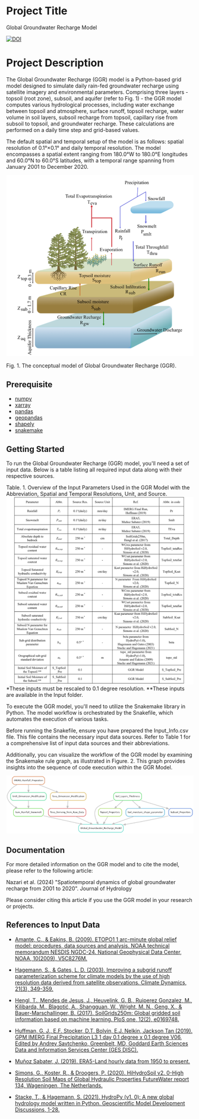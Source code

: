 
# Project Title

Global Groundwater Recharge Model

[![DOI](https://zenodo.org/badge/797320852.svg)](https://zenodo.org/doi/10.5281/zenodo.13222685)

# Project Description

The Global Groundwater Recharge (GGR) model is a Python-based grid model designed to simulate daily rain-fed groundwater recharge using satellite imagery and environmental parameters. Comprising three layers - topsoil (root zone), subsoil, and aquifer (refer to Fig. 1) - the GGR model computes various hydrological processes, including water exchange between topsoil and atmosphere, surface runoff, topsoil recharge, water volume in soil layers, subsoil recharge from topsoil, capillary rise from subsoil to topsoil, and groundwater recharge. These calculations are performed on a daily time step and grid-based values.

The default spatial and temporal setup of the model is as follows: spatial resolution of 0.1°×0.1° and daily temporal resolution. The model encompasses a spatial extent ranging from 180.0°W to 180.0°E longitudes and 60.0°N to 60.0°S latitudes, with a temporal range spanning from January 2001 to December 2020. 

![Figure 1](https://github.com/Global-Groundwater-Model/Global_Groundwater_Recharge_Model/blob/main/figures/Figure1.png)

Fig. 1. The conceptual model of Global Groundwater Recharge (GGR). 


## Prerequisite
- [numpy](https://numpy.org/install/)
- [xarray](https://docs.xarray.dev/en/latest/getting-started-guide/installing.html)
- [pandas](https://pandas.pydata.org/docs/getting_started/install.html)
- [geopandas](https://geopandas.org/en/stable/getting_started/install.html)
- [shapely](https://shapely.readthedocs.io/en/stable/installation.html)
- [snakemake](https://snakemake.readthedocs.io/en/stable/getting_started/installation.html)


## Getting Started
To run the Global Groundwater Recharge (GGR) model, you'll need a set of input data. Below is a table listing all required input data along with their respective sources.


Table. 1. Overview of the Input Parameters Used in the GGR Model with the Abbreviation, Spatial and Temporal Resolutions, Unit, and Source.
![Table 1](https://github.com/Global-Groundwater-Model/Global_Groundwater_Recharge_Model/blob/main/figures/Table1.png)
*These inputs must be rescaled to 0.1 degree resolution. 
**These inputs are available in the Input folder. 

To execute the GGR model, you'll need to utilize the Snakemake library in Python. The model workflow is orchestrated by the Snakefile, which automates the execution of various tasks.

Before running the Snakefile, ensure you have prepared the Input_Info.csv file. This file contains the necessary input data sources. Refer to Table 1 for a comprehensive list of input data sources and their abbreviations.

Additionally, you can visualize the workflow of the GGR model by examining the Snakemake rule graph, as illustrated in Figure. 2. This graph provides insights into the sequence of code execution within the GGR Model.

![Figure 2](https://github.com/Global-Groundwater-Model/Global_Groundwater_Recharge_Model/blob/main/figures/Figure2.png)

## Documentation

For more detailed information on the GGR model and to cite the model, please refer to the following article:

Nazari et al. (2024) "Spatiotemporal dynamics of global groundwater recharge from 2001 to 2020". Journal of Hydrology

Please consider citing this article if you use the GGR model in your research or projects.

## References to Input Data

- [Amante, C., & Eakins, B. (2009). ETOPO1 1 arc-minute global relief model: procedures, data sources and analysis. NOAA technical memorandum NESDIS NGDC-24. National Geophysical Data Center, NOAA, 10(2009), V5C8276M.](https://doi.org/10.7289/V5C8276M) 

- [Hagemann, S., & Gates, L. D. (2003). Improving a subgrid runoff parameterization scheme for climate models by the use of high resolution data derived from satellite observations. Climate Dynamics, 21(3), 349-359.](https://doi.org/10.1007/s00382-003-0349-x)

- [Hengl, T., Mendes de Jesus, J., Heuvelink, G. B., Ruiperez Gonzalez, M., Kilibarda, M., Blagotić, A., Shangguan, W., Wright, M. N., Geng, X., & Bauer-Marschallinger, B. (2017). SoilGrids250m: Global gridded soil information based on machine learning. PloS one, 12(2), e0169748.](https://doi.org/10.1371/journal.pone.0169748) 

- [Huffman, G. J., E.F. Stocker, D.T. Bolvin, E.J. Nelkin, Jackson Tan (2019). GPM IMERG Final Precipitation L3 1 day 0.1 degree x 0.1 degree V06, Edited by Andrey Savtchenko, Greenbelt, MD, Goddard Earth Sciences Data and Information Services Center (GES DISC).](https://doi.org/10.5067/GPM/IMERGDF/DAY/06)

- [Muñoz Sabater, J. (2019). ERA5-Land hourly data from 1950 to present.](https://doi.org/10.24381/cds.e2161bac)

- [Simons, G., Koster, R., & Droogers, P. (2020). HiHydroSoil v2. 0-High Resolution Soil Maps of Global Hydraulic Properties FutureWater report 134, Wageningen, The Netherlands.](https://www.futurewater.eu/projects/hihydrosoil/) 

- [Stacke, T., & Hagemann, S. (2021). HydroPy (v1. 0): A new global hydrology model written in Python. Geoscientific Model Development Discussions, 1-28.](https://zenodo.org/records/4541239) 




